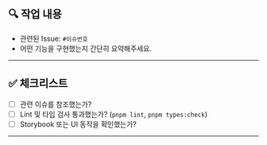 ## 🔍 작업 내용

- 관련된 Issue: `#이슈번호`
- 어떤 기능을 구현했는지 간단히 요약해주세요.

---

## ✅ 체크리스트

- [ ] 관련 이슈를 참조했는가?
- [ ] Lint 및 타입 검사 통과했는가? (`pnpm lint`, `pnpm types:check`)
- [ ] Storybook 또는 UI 동작을 확인했는가?

---
